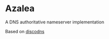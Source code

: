# Azalea

A DNS authoritative nameserver implementation

Based on [discodns](https://github.com/duedil-ltd/discodns)
